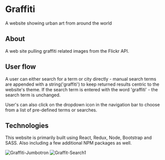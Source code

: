 # Graffiti
A website showing urban art from around the world


## About
A web site pulling graffiti related images from the Flickr API. 

## User flow
A user can either search for a term or city directly - manual search terms are appended with a string('graffiti') to keep returned results centric to the website's theme. If the search term is entered with the word 'graffiti' - the search term is unchanged. 

User's can also click on the dropdown icon in the navigation bar to choose from a list of pre-defined terms or searches.

## Technologies
This website is primarily built using React, Redux, Node, Bootstrap and SASS. Also including a few additional NPM packages as well.


![Graffiti-Jumbotron](https://media.giphy.com/media/vx3uCFfAW6YpaYH5kC/giphy.gif)
![Graffit-Search1](https://media.giphy.com/media/bEgA3KbU5T0dg2WocF/giphy.gif)
